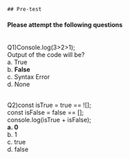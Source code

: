     ## Pre-test
#### Please attempt the following questions

<br>Q1)Console.log(3>2>1); <br>   Output of the code will be?
<br>a. True
<br>b. <b>False </b>
<br>c. Syntax Error
<br>d. None
<br>


<br>Q2)const isTrue = true == ![]; <br> 
       const isFalse = false == []; <br> 
       console.log(isTrue + isFalse); <br>
<b>a.  0 </b>
<br>b. 1
<br>c. true
<br>d. false
<br>

